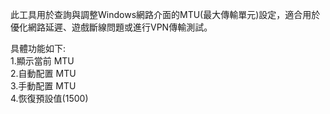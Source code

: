 此工具用於查詢與調整Windows網路介面的MTU(最大傳輸單元)設定，適合用於優化網路延遲、遊戲斷線問題或進行VPN傳輸測試。

具體功能如下:  
1.顯示當前 MTU  
2.自動配置 MTU  
3.手動配置 MTU  
4.恢復預設值(1500)  
